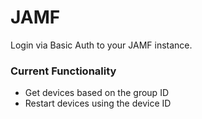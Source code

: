 # JAMF

Login via Basic Auth to your JAMF instance.

### Current Functionality
- Get devices based on the group ID
- Restart devices using the device ID